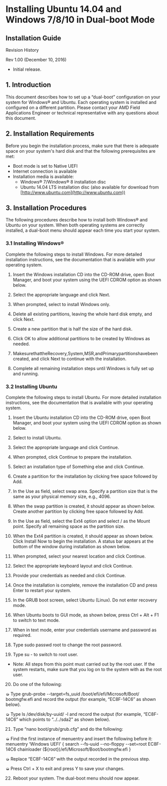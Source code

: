 # Installing Ubuntu 14.04 and Windows 7/8/10 in Dual-boot Mode

## Installation Guide

Revision History
Rev 1.00 (December 10, 2016)
* Initial release.



## 1. Introduction
This document describes how to set up a “dual-boot” configuration on your system for Windows® and Ubuntu. Each operating system is installed and configured on a different partition.Please contact your AMD Field Applications Engineer or technical representative with any questions about this document.


## 2. Installation Requirements
Before you begin the installation process, make sure that there is adequate space on your system's hard disk and that the following prerequisites are met:
* Boot mode is set to Native UEFI 
* Internet connection is available 
* Installation media is available:  * Windows® 7/Windows® 8 installation disc  * Ubuntu 14.04 LTS installation disc (also available for download from[http://www.ubuntu.com](http://www.ubuntu.com))

## 3. Installation ProceduresThe following procedures describe how to install both Windows® and Ubuntu on your system. When both operating systems are correctly installed, a dual-boot menu should appear each time you start your system.

### 3.1 Installing Windows®Complete the following steps to install Windows. For more detailed installation instructions, see the documentation that is available with your operating system.

1. Insert the Windows installation CD into the CD-ROM drive, open Boot Manager, and boot your system using the UEFI CDROM option as shown below.

2. Select the appropriate language and click Next.

3. When prompted, select to install Windows only.

4. Delete all existing partitions, leaving the whole hard disk empty, and click Next.
5. Create a new partition that is half the size of the hard disk.
6. Click OK to allow additional partitions to be created by Windows as needed.
7. MakesurethattheRecovery,System,MSR,andPrimarypartitionshavebeen created, and click Next to continue with the installation.
8. Complete all remaining installation steps until Windows is fully set up and running.

### 3.2 Installing UbuntuComplete the following steps to install Ubuntu. For more detailed installation instructions, see the documentation that is available with your operating system.
1. Insert the Ubuntu installation CD into the CD-ROM drive, open Boot Manager, and boot your system using the UEFI CDROM option as shown below.

2. Select to install Ubuntu.
3. Select the appropriate language and click Continue.
4. When prompted, click Continue to prepare the installation.
5. Select an installation type of Something else and click Continue.
6. Create a partition for the installation by clicking free space followed by Add.
7. In the Use as field, select swap area. Specify a partition size that is the same as your physical memory size, e.g., 4096.
8. When the swap partition is created, it should appear as shown below. Create another partition by clicking free space followed by Add.9. In the Use as field, select the Ext4 option and select / as the Mount point. Specify all remaining space as the partition size.10. When the Ext4 partition is created, it should appear as shown below. Click Install Now to begin the installation.
A status bar appears at the bottom of the window during installation as shown below.
11. When prompted, select your nearest location and click Continue.
12. Select the appropriate keyboard layout and click Continue.
13. Provide your credentials as needed and click Continue.
14. Once the installation is complete, remove the installation CD and press Enter to restart your system.
15. In the GRUB boot screen, select Ubuntu (Linux). Do not enter recovery mode.
16. When Ubuntu boots to GUI mode, as shown below, press Ctrl + Alt + F1 to switch to text mode.
17. When in text mode, enter your credentials username and password as required.
18. Type sudo passwd root to change the root password.
19. Type su - to switch to root user.
  * Note: All steps from this point must carried out by the root user. If the system restarts, make sure that you log on to the system with as the root user.20. Do one of the following:
  ➭ Type grub-probe --target=fs_uuid /boot/efi/efi/Microsoft/Boot/ bootmgfw.efi and record the output (for example, “EC8F-14C6” as shown below).

  ➭ Type ls /dev/disk/by-uuid/ -l and record the output (for example, “EC8F-14C6” which points to “../../sda2” as shown below).
  
21. Type “nano boot/grub/grub.cfg” and do the following:
  ➭ Find the first instance of menuentry and insert the following before it:         menuentry ‘Windows UEFI’ {            search --fs-uuid --no-floppy --set=root EC8F-14C6            chainloader (${root})/efi/Microsoft/Boot/bootmgfw.efi}
  ➭ Replace “EC8F-14C6” with the output recorded in the previous step.
    ➭ Press Ctrl + X to exit and press Y to save your changes.
  
22. Reboot your system. The dual-boot menu should now appear.
